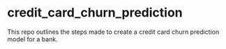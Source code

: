 # credit_card_churn_prediction
This repo outlines the steps made to create a credit card churn prediction model for a bank.
